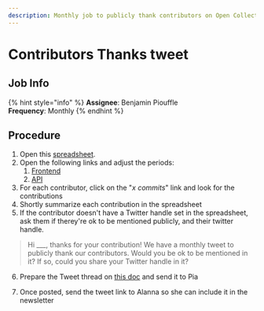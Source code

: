 ```yaml
---
description: Monthly job to publicly thank contributors on Open Collective
---
```


# Contributors Thanks tweet

## Job Info

{% hint style="info" %}
**Assignee**: Benjamin Piouffle  
**Frequency**: Monthly
{% endhint %}

## Procedure

1. Open this [spreadsheet](https://docs.google.com/spreadsheets/d/1XsGGhmRaiYWGl7YYCGWct8Y0ag2s-2odI_0EYdIGjnY/edit#gid=1338732104).
2. Open the following links and adjust the periods:
   1. [Frontend](https://github.com/opencollective/opencollective-frontend/graphs/contributors?from=2020-01-01&to=2020-02-01&type=c)
   2. [API](https://github.com/opencollective/opencollective-api/graphs/contributors?from=2020-01-01&to=2020-02-01&type=c)
3. For each contributor, click on the "_x commits_" link and look for the contributions
4. Shortly summarize each contribution in the spreadsheet
5. If the contributor doesn't have a Twitter handle set in the spreadsheet, ask them if therey're ok to be mentioned publicly, and their twitter handle.

> Hi \_\_\_, thanks for your contribution! We have a monthly tweet to publicly thank our contributors. Would you be ok to be mentioned in it? If so, could you share your Twitter handle in it?

6. Prepare the Tweet thread on [this doc](https://docs.google.com/document/d/1OdAeOfvGrtyGXgtlLkVI2y7oH0Upozma6TeDtCK2vB8/edit) and send it to Pia

7. Once posted, send the tweet link to Alanna so she can include it in the newsletter





